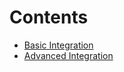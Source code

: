

# Contents
- [Basic Integration](basic-integration.md)
- [Advanced Integration](advanced-integration.md)
